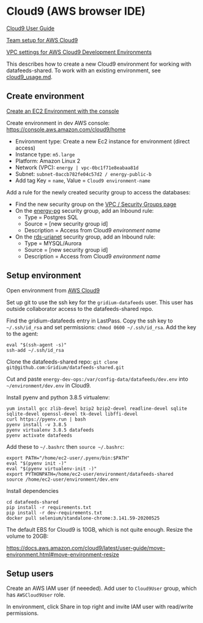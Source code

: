 # Cloud9 (AWS browser IDE)

[Cloud9 User Guide](https://docs.aws.amazon.com/cloud9/latest/user-guide/welcome.html)

[Team setup for AWS Cloud9](https://docs.aws.amazon.com/cloud9/latest/user-guide/setup.html)

[VPC settings for AWS Cloud9 Development Environments](https://docs.aws.amazon.com/cloud9/latest/user-guide/vpc-settings.html)

This describes how to create a new Cloud9 environment for working with datafeeds-shared. To work
with an existing environment, see [cloud9_usage.md](cloud9_usage.md).

## Create environment

[Create an EC2 Environment with the console](https://docs.aws.amazon.com/cloud9/latest/user-guide/create-environment-main.html)

Create environment in dev AWS console: https://console.aws.amazon.com/cloud9/home

  - Environment type: Create a new Ec2 instance for environment (direct access)
  - Instance type: `m5.large`
  - Platform: Amazon Linux 2
  - Network (VPC): `energy | vpc-0bc1f71e8eabaa81d`
  - Subnet: `subnet-0accb782fe04c57d2 / energy-public-b`
  - Add tag Key = `name`, Value = `Cloud9 environment-name`

Add a rule for the newly created security group to access the databases:

  - Find the new security group on the [VPC / Security Groups page](https://console.aws.amazon.com/vpc/home?region=us-east-1#securityGroups:search=cloud;sort=desc:tag:Name)
  - On the [energy-pg](https://console.aws.amazon.com/vpc/home?region=us-east-1#SecurityGroup:groupId=sg-0e3a383e4d21ac849) security group, add an Inbound rule:
    - Type = Postgres SQL
    - Source = [new security group id]
    - Description = Access from Cloud9 *environment name*
  - On the [rds-urjanet](https://console.aws.amazon.com/vpc/home?region=us-east-1#securityGroups:group-name=rds-urjanet) security group, add an Inbound rule:
    - Type = MYSQL/Aurora
    - Source = [new security group id]
    - Description = Access from Cloud9 *environment name*

## Setup environment

Open environment from [AWS Cloud9](https://console.aws.amazon.com/cloud9/home?region=us-east-1)

Set up git to use the ssh key for the `gridium-datafeeds` user. This user has outside collaborator access
to the datafeeds-shared repo.

Find the gridium-datafeeds entry in LastPass. Copy the ssh key to `~/.ssh/id_rsa` and set permissions: `chmod 0600 ~/.ssh/id_rsa`. Add the key to the agent:

```
eval "$(ssh-agent -s)"
ssh-add ~/.ssh/id_rsa
```

Clone the datafeeds-shared repo: `git clone git@github.com:Gridium/datafeeds-shared.git`

Cut and paste `energy-dev-ops:/var/config-data/datafeeds/dev.env` into `~/environment/dev.env` in Cloud9.

Install pyenv and python 3.8.5 virtualenv:

```
yum install gcc zlib-devel bzip2 bzip2-devel readline-devel sqlite sqlite-devel openssl-devel tk-devel libffi-devel
curl https://pyenv.run | bash
pyenv install -v 3.8.5
pyenv virtualenv 3.8.5 datafeeds
pyenv activate datafeeds
```

Add these to `~/.bashrc` then `source ~/.bashrc`:

```
export PATH="/home/ec2-user/.pyenv/bin:$PATH"
eval "$(pyenv init -)"
eval "$(pyenv virtualenv-init -)"
export PYTHONPATH=/home/ec2-user/environment/datafeeds-shared
source /home/ec2-user/environment/dev.env
```

Install dependencies

```
cd datafeeds-shared
pip install -r requirements.txt
pip install -r dev-requirements.txt
docker pull selenium/standalone-chrome:3.141.59-20200525
```

The default EBS for Cloud9 is 10GB, which is not quite enough. Resize the volume to 20GB:

https://docs.aws.amazon.com/cloud9/latest/user-guide/move-environment.html#move-environment-resize


## Setup users

Create an AWS IAM user (if neeeded). Add user to `Cloud9User` group, which has `AWSCloud9User` role.

In environment, click Share in top right and invite IAM user with read/write permissions.
